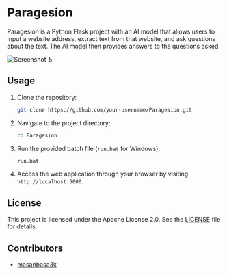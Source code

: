 

# Paragesion

Paragesion is a Python Flask project with an AI model that allows users to input a website address, extract text from that website, and ask questions about the text. The AI model then provides answers to the questions asked.

![Screenshot_5](https://github.com/masanbasa3k/Paragesion/assets/66223190/204569e3-cd0d-4f93-b538-06f11e704c28)


## Usage

1. Clone the repository:

   ```bash
   git clone https://github.com/your-username/Paragesion.git


2. Navigate to the project directory:

   ```bash
   cd Paragesion
   ```

3. Run the provided batch file (`run.bat` for Windows):

   ```bash
   run.bat
   ```

4. Access the web application through your browser by visiting `http://localhost:5000`.

## License

This project is licensed under the Apache License 2.0. See the [LICENSE](LICENSE) file for details.

## Contributors

- [masanbasa3k](https://github.com/masanbasa3k)
